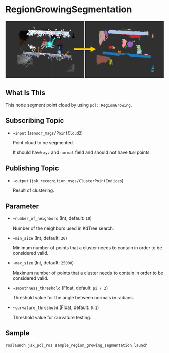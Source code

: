 # RegionGrowingSegmentation

![](images/region_growing_segmentation.png)

## What Is This

This node segment point cloud by using `pcl::RegionGrowing`.


## Subscribing Topic

* `~input` (`sensor_msgs/PointCloud2`)

  Point cloud to be segmented.

  It should have `xyz` and `normal` field and should not have `NaN` points.


## Publishing Topic

* `~output` (`jsk_recognition_msgs/ClusterPointIndices`)

  Result of clustering.


## Parameter

* `~number_of_neighbors` (Int, default: `10`)

  Number of the neighbors used in KdTree search.

* `~min_size` (Int, default: `20`)

  Minimum number of points that a cluster needs to contain in order to be considered valid.

* `~max_size` (Int, default: `25000`)

  Maximum number of points that a cluster needs to contain in order to be considered valid.

* `~smoothness_threshold` (Float, default: `pi / 2`)

  Threshold value for the angle between normals in radians.

* `~curvature_threshold` (Float, default: `0.1`)

  Threshold value for curvature testing.


## Sample

```bash
roslaunch jsk_pcl_ros sample_region_growing_segmentation.launch
```
